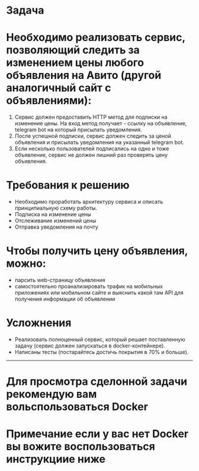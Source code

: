 # Задача

# Необходимо реализовать сервис, позволяющий следить за изменением цены любого объявления на Авито (другой аналогичный сайт с объявлениями):

1. Сервис должен предоставить HTTP метод для подписки на изменение цены. На вход метод получает - ссылку на объявление, telegram bot на который присылать уведомления.
2. После успешной подписки, сервис должен следить за ценой объявления и присылать уведомления на указанный telegram bot.
3. Если несколько пользователей подписались на одно и тоже объявление, сервис не должен лишний раз проверять цену объявления.

# Требования к решению
- Необходимо проработать архитектуру сервиса и описать принципиальную схему работы.
- Подписка на изменение цены
- Отслеживание изменений цены
- Отправка уведомления на почту


# Чтобы получить цену объявления, можно:
- парсить web-страницу объявления
- самостоятельно проанализировать трафик на мобильных приложениях или мобильном сайте и выяснить какой там API для получения информации об объявлении


# Усложнения
- Реализовать полноценный сервис, который решает поставленную задачу (сервис должен запускаться в docker-контейнере).
- Написаны тесты (постарайтесь достичь покрытия в 70% и больше).
-------------------------------------------------------------------------------------------------------------------------------------------------------------------------
# Для просмотра сделонной задачи рекомендую вам вольспользоваться Docker

# Примечание если у вас нет Docker вы вожите воспользоваться инструкциие ниже
